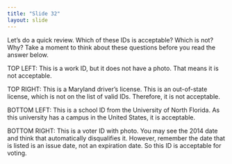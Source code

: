 ```yaml
---
title: "Slide 32"
layout: slide
---
```


Let’s do a quick review. Which of these IDs is acceptable? Which is not? Why? Take a moment to think about these questions before you read the answer below.

TOP LEFT: This is a work ID, but it does not have a photo. That means it is not acceptable.

TOP RIGHT: This is a Maryland driver’s license. This is an out-of-state license, which is not on the list of valid IDs. Therefore, it is not acceptable.

BOTTOM LEFT: This is a school ID from the University of North Florida. As this university has a campus in the United States, it is acceptable.

BOTTOM RIGHT: This is a voter ID with photo. You may see the 2014 date and think that automatically disqualifies it. However, remember the date that is listed is an issue date, not an expiration date. So this ID is acceptable for voting.